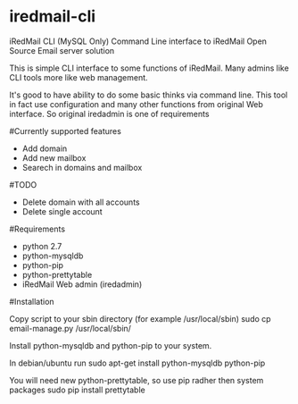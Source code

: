 iredmail-cli
============

iRedMail CLI (MySQL Only)
Command Line interface to iRedMail Open Source Email server solution


This is simple CLI interface to some functions of iRedMail. Many admins like CLI tools more like web management. 

It's good to have ability to do some basic thinks via command line. This tool in fact use configuration and many other functions from original Web interface. So original iredadmin is one of requirements

#Currently supported features
* Add domain
* Add new mailbox
* Searech in domains and mailbox

#TODO
* Delete domain with all accounts
* Delete single account

#Requirements
* python 2.7
* python-mysqldb
* python-pip
* python-prettytable
* iRedMail Web admin (iredadmin)

#Installation

Copy script to your sbin directory (for example /usr/local/sbin)
    sudo cp email-manage.py /usr/local/sbin/

Install python-mysqldb and python-pip to your system. 

In debian/ubuntu run
    sudo apt-get install python-mysqldb python-pip 

You will need new python-prettytable, so use pip radher then system packages
    sudo pip install prettytable







